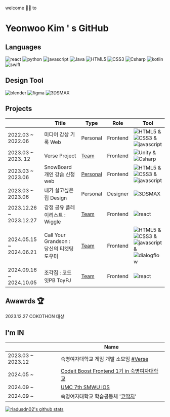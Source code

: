 welcome 🙌🏻 to 
# Yeonwoo Kim ' s GitHub

<!-- ### Interest At <br>
* 📺 watching K-Drama & K-Movie & K-POP 
* 🏂 SnowBoarding 
* ⚾️ watching MLB : SD
* ⚾️ watching KBO : Kiwoom Heroes -->

## Languages <br>
![react](https://img.shields.io/badge/react-61DAFB?style=flat&logo=react&logoColor=white)
![python](https://img.shields.io/badge/python-3776AB?style=flat&logo=python&logoColor=white)
![javascript](https://img.shields.io/badge/javascript-F7DF1E?style=flat&logo=javascript&logoColor=white)
![Java](https://img.shields.io/badge/Java-007396?style=flat&logo=Java&logoColor=white)
![HTML5](https://img.shields.io/badge/HTML5-E34F26?style=flat&logo=HTML5&logoColor=white)
![CSS3](https://img.shields.io/badge/CSS3-1572B6?style=flat&logo=CSS3&logoColor=white)
![Csharp](https://img.shields.io/badge/csharp-512BD4?style=flat&logo=csharp&logoColor=white)
![kotlin](https://img.shields.io/badge/kotlin-7F52FF?style=flat&logo=kotlin&logoColor=white)
![swift](https://img.shields.io/badge/swift-F05138?style=flat&logo=swift&logoColor=white)

## Design Tool <br>
![blender](https://img.shields.io/badge/blender-E87D0D?style=flat&logo=blender&logoColor=white)
![figma](https://img.shields.io/badge/figma-F24E1E?style=flat&logo=figma&logoColor=white)
![3DSMAX](https://img.shields.io/badge/3DSMAX-22BFB3?style=flat)

## Projects <br>
|  | Title |Type| Role | Tool |
|---|---|---|---|---|
|2022.03 ~ 2022.06 | 미디어 감상 기록 Web | Personal | Frontend |  ![HTML5](https://img.shields.io/badge/HTML5-E34F26?style=flat&logo=HTML5&logoColor=white) & ![CSS3](https://img.shields.io/badge/CSS3-1572B6?style=flat&logo=CSS3&logoColor=white) & ![javascript](https://img.shields.io/badge/javascript-F7DF1E?style=flat&logo=javascript&logoColor=white) |
|2023.03 ~ 2023. 12 |Verse Project|[Team](https://github.com/VERSEEEEE)|Frontend | ![Unity](https://img.shields.io/badge/unity-FFFFFF?style=flat&logo=unity&logoColor=grey) & ![Csharp](https://img.shields.io/badge/csharp-512BD4?style=flat&logo=csharp&logoColor=white) |
|2023.03 ~ 2023.06 | SnowBoard 개인 강습 신청 web |[Personal](https://github.com/rladusdn02/SnowBoardBooking)| Frontend | ![HTML5](https://img.shields.io/badge/HTML5-E34F26?style=flat&logo=HTML5&logoColor=white) & ![CSS3](https://img.shields.io/badge/CSS3-1572B6?style=flat&logo=CSS3&logoColor=white) & ![javascript](https://img.shields.io/badge/javascript-F7DF1E?style=flat&logo=javascript&logoColor=white) |
|2023.03 ~ 2023.06 | 내가 살고싶은 집 Design | Personal | Designer | ![3DSMAX](https://img.shields.io/badge/3DSMAX-22BFB3?style=flat) |
|2023.12.26 ~ 2023.12.27| 감정 공유 플레이리스트 : Wiggle | [Team](https://github.com/Cokothon-T4F1) |Frontend | ![react](https://img.shields.io/badge/react-61DAFB?style=flat&logo=react&logoColor=white) |
|2024.05.15 ~ 2024.06.21 | Call Your Grandson : 당신의 티켓팅 도우미 |[Team](https://github.com/callyourG) | Frontend | ![HTML5](https://img.shields.io/badge/HTML5-E34F26?style=flat&logo=HTML5&logoColor=white) & ![CSS3](https://img.shields.io/badge/CSS3-1572B6?style=flat&logo=CSS3&logoColor=white) & ![javascript](https://img.shields.io/badge/javascript-F7DF1E?style=flat&logo=javascript&logoColor=white) <br> & ![dialogflow](https://img.shields.io/badge/dialogflow-FF9800?style=flat&logo=dialogflow&logoColor=white)|
|2024.09.16 ~ 2024.10.05| 조각집 : 코드잇PB ToyPJ | [Team](https://github.com/rladusdn02/ZogakZip.git) | Frontend | ![react](https://img.shields.io/badge/react-61DAFB?style=flat&logo=react&logoColor=white) |


## Awawrds 🏆
2023.12.27 COKOTHON 대상

## I'm IN
||Name|
|--|--|
|2023.03 ~ 2023.12 | 숙명여자대학교 게임 개발 소모임 [#Verse](https://github.com/VERSEEEEE) |
|2024.05 ~ | [Codeit Boost Frontend 1기 in 숙명여자대학교](https://github.com/SMWU-PB-FrontEnd) |
|2024.09 ~ | [UMC 7th SMWU iOS](https://github.com/rladusdn02/7th_UMC_iOS)|
|2024.09 ~ | 숙명여자대학교 학습공동체 '[코딱지](https://github.com/rladusdn02/snot_24)'|



<!--![rladusdn02's github stats](https://github-readme-stats.vercel.app/api?username=rladusdn02&show_icons=true)-->
[![rladusdn02's github stats](https://github-readme-stats.vercel.app/api/top-langs/?username=rladusdn02&show_icons=true&hide_border=true&title_color=004386&icon_color=004386&layout=compact)](https://github.com/rladusdn02)

